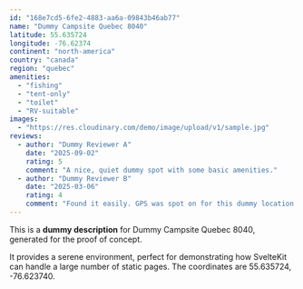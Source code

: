 ```yaml
---
id: "168e7cd5-6fe2-4883-aa6a-09843b46ab77"
name: "Dummy Campsite Quebec 8040"
latitude: 55.635724
longitude: -76.62374
continent: "north-america"
country: "canada"
region: "quebec"
amenities:
  - "fishing"
  - "tent-only"
  - "toilet"
  - "RV-suitable"
images:
  - "https://res.cloudinary.com/demo/image/upload/v1/sample.jpg"
reviews:
  - author: "Dummy Reviewer A"
    date: "2025-09-02"
    rating: 5
    comment: "A nice, quiet dummy spot with some basic amenities."
  - author: "Dummy Reviewer B"
    date: "2025-03-06"
    rating: 4
    comment: "Found it easily. GPS was spot on for this dummy location."
---
```


This is a **dummy description** for Dummy Campsite Quebec 8040, generated for the proof of concept.

It provides a serene environment, perfect for demonstrating how SvelteKit can handle a large number of static pages. The coordinates are 55.635724, -76.623740.
